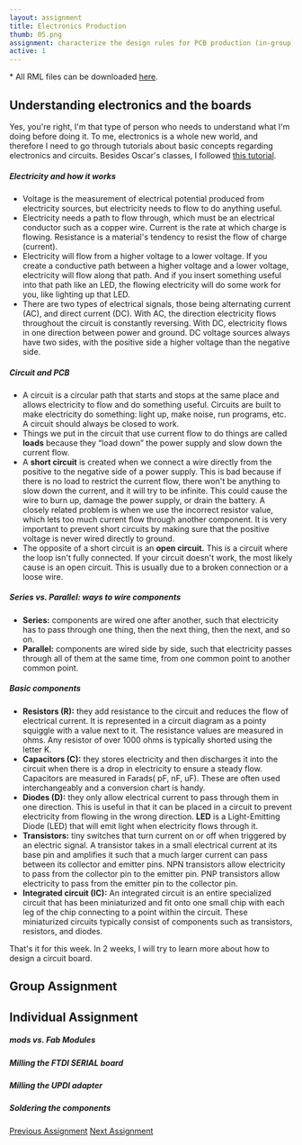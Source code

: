 ```yaml
---
layout: assignment
title: Electronics Production
thumb: 05.png
assignment: characterize the design rules for PCB production (in-group); to mill, solder and test an in-circuit programmer (individual).
active: 1
---
```

<p class="font-italic font-weight-bold">* All RML files can be downloaded <a href="#">here</a>.</p>

<h2>Understanding electronics and the boards</h2>
<p>Yes, you're right, I'm that type of person who needs to understand what I'm doing before doing it. To me, electronics is a whole new world, and therefore I need to go through tutorials about basic concepts regarding electronics and circuits. Besides Oscar's classes, I followed <a href="https://www.makerspaces.com/basic-electronics/">this tutorial</a>.</p>
<h5>Electricity and how it works</h5>
<ul>
<li>Voltage is the measurement of electrical potential produced from electricity sources, but electricity needs to flow to do anything useful.</li>
<li>Electricity needs a path to flow through, which must be an electrical conductor such as a copper wire. Current is the rate at which charge is flowing. Resistance is a material's tendency to resist the flow of charge (current).</li>
<li>Electricity will flow from a higher voltage to a lower voltage. If you create a conductive path between a higher voltage and a lower voltage, electricity will flow along that path. And if you insert something useful into that path like an LED, the flowing electricity will do some work for you, like lighting up that LED.</li>
<li>There are two types of electrical signals, those being alternating current (AC), and direct current (DC). With AC, the direction electricity flows throughout the circuit is constantly reversing. With DC, electricity flows in one direction between power and ground. DC voltage sources always have two sides, with the positive side a higher voltage than the negative side.</li>
</ul>
<p></p>
<h5>Circuit and PCB</h5>
<ul>
<li>A circuit is a circular path that starts and stops at the same place and allows electricity to flow and do something useful. Circuits are built to make electricity do something: light up, make noise, run programs, etc. A circuit should always be closed to work.</li>
<li>Things we put in the circuit that use current flow to do things are called <strong>loads</strong> because they “load down” the power supply and slow down the current flow.</li>
<li>A <strong>short circuit</strong> is created when we connect a wire directly from the positive to the negative side of a power supply. This is bad because if there is no load to restrict the current flow, there won't be anything to slow down the current, and it will try to be infinite. This could cause the wire to burn up, damage the power supply, or drain the battery. A closely related problem is when we use the incorrect resistor value, which lets too much current flow through another component. It is very important to prevent short circuits by making sure that the positive voltage is never wired directly to ground.</li>
<li>The opposite of a short circuit is an <strong>open circuit.</strong> This is a circuit where the loop isn't fully connected. If your circuit doesn't work, the most likely cause is an open circuit. This is usually due to a broken connection or a loose wire.</li>
</ul>
<p></p>
<h5>Series vs. Parallel: ways to wire components</h5>
<ul>
<li><strong>Series:</strong> components are wired one after another, such that electricity has to pass through one thing, then the next thing, then the next, and so on.</li>
<li><strong>Parallel:</strong> components are wired side by side, such that electricity passes through all of them at the same time, from one common point to another common point.</li>
</ul>
<p></p>
<h5>Basic components</h5>
<ul>
<li><strong>Resistors (R):</strong> they add resistance to the circuit and reduces the flow of electrical current. It is represented in a circuit diagram as a pointy squiggle with a value next to it. The resistance values are measured in ohms. Any resistor of over 1000 ohms is typically shorted using the letter K.</li>
<li><strong>Capacitors (C):</strong> they stores electricity and then discharges it into the circuit when there is a drop in electricity to ensure a steady flow. Capacitors are measured in Farads( pF, nF, uF). These are often used interchangeably and a conversion chart is handy.</li>
<li><strong>Diodes (D):</strong> they only allow electrical current to pass through them in one direction. This is useful in that it can be placed in a circuit to prevent electricity from flowing in the wrong direction. <strong>LED</strong> is a Light-Emitting Diode (LED) that will emit light when electricity flows through it.</li>
<li><strong>Transistors:</strong> tiny switches that turn current on or off when triggered by an electric signal. A transistor takes in a small electrical current at its base pin and amplifies it such that a much larger current can pass between its collector and emitter pins. NPN transistors allow electricity to pass from the collector pin to the emitter pin. PNP transistors allow electricity to pass from the emitter pin to the collector pin.</li>
<li><strong>Integrated circuit (IC):</strong> An integrated circuit is an entire specialized circuit that has been miniaturized and fit onto one small chip with each leg of the chip connecting to a point within the circuit. These miniaturized circuits typically consist of components such as transistors, resistors, and diodes.</li>
</ul>
<p>That's it for this week. In 2 weeks, I will try to learn more about how to design a circuit board.</p>
<p></p>

<h2>Group Assignment</h2>
<p></p>

<h2>Individual Assignment</h2>
<h5>mods vs. Fab Modules</h5>
<p></p>
<h5>Milling the FTDI SERIAL board</h5>
<p></p>
<h5>Milling the UPDI adapter</h5>
<p></p>
<h5>Soldering the components</h5>
<p></p>

<div class="container w-100 text-center py-4">
<a class="btn m-2" href="http://academany.fabcloud.io/fabacademy/2020/labs/barcelona/students/tue-ngo/assignments/week-03-computer-controlled-cutting.html">Previous Assignment</a>
<a class="btn btn-inactive m-2" href="#">Next Assignment</a>
</div>